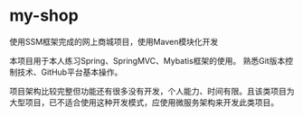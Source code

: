 # my-shop
使用SSM框架完成的网上商城项目，使用Maven模块化开发

本项目用于本人练习Spring、SpringMVC、Mybatis框架的使用。
熟悉Git版本控制技术、GitHub平台基本操作。

项目架构比较完整但功能还有很多没有开发，个人能力、时间有限。且该类项目为大型项目，已不适合使用这种开发模式，应使用微服务架构来开发此类项目。
